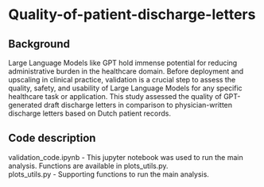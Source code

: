 # Quality-of-patient-discharge-letters

## Background 
Large Language Models like GPT hold immense potential for reducing administrative burden in the healthcare domain. Before deployment and upscaling in clinical practice, validation is a crucial step to assess the quality, safety, and usability of Large Language Models for any specific healthcare task or application. This study assessed the quality of GPT-generated draft discharge letters in comparison to physician-written discharge letters based on Dutch patient records.

## Code description
validation_code.ipynb - This jupyter notebook was used to run the main analysis. Functions are available in plots_utils.py.\
plots_utils.py - Supporting functions to run the main analysis. 
